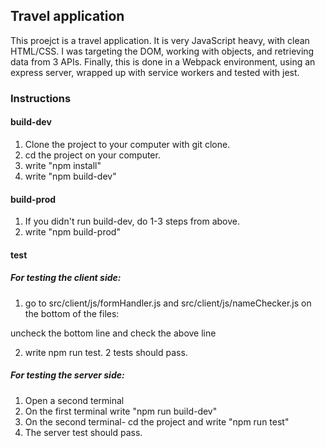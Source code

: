 ## Travel application

This proejct is a travel application. It is very JavaScript heavy, with clean HTML/CSS. I was targeting the DOM, working with objects, and retrieving data from 3 APIs. Finally, this is done in a Webpack environment, using an express server, wrapped up with service workers and tested with jest.

### Instructions

#### build-dev

1) Clone the project to your computer with git clone.
2) cd the project on your computer.
3) write "npm install"
4) write "npm build-dev"

#### build-prod

1) If you didn't run build-dev, do 1-3 steps from above.
2) write "npm build-prod"

#### test

##### For testing the client side:

1) go to src/client/js/formHandler.js and src/client/js/nameChecker.js
on the bottom of the files:

uncheck the bottom line and check the above line

2) write npm run test. 2 tests should pass.


##### For testing the server side:

1) Open a second terminal
2) On the first terminal write "npm run build-dev"
3) On the second terminal- cd the project and write "npm run test"
4) The server test should pass.






